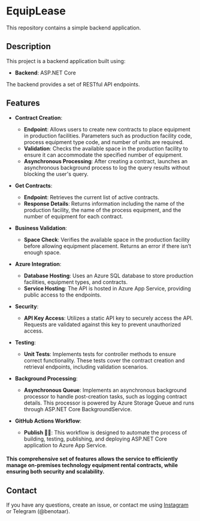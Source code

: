 # EquipLease

This repository contains a simple backend application.

## Description

This project is a backend application built using:

- **Backend**: ASP.NET Core

The backend provides a set of RESTful API endpoints.

## Features

- **Contract Creation**:
  - **Endpoint**: Allows users to create new contracts to place equipment in production facilities. Parameters such as production facility code, process equipment type code, and number of units are required.
  - **Validation**: Checks the available space in the production facility to ensure it can accommodate the specified number of equipment.
  - **Asynchronous Processing**: After creating a contract, launches an asynchronous background process to log the query results without blocking the user's query.

- **Get Contracts**:
  - **Endpoint**: Retrieves the current list of active contracts.
  - **Response Details**: Returns information including the name of the production facility, the name of the process equipment, and the number of equipment for each contract.

- **Business Validation**:
  - **Space Check**: Verifies the available space in the production facility before allowing equipment placement. Returns an error if there isn’t enough space.

- **Azure Integration**:
  - **Database Hosting**: Uses an Azure SQL database to store production facilities, equipment types, and contracts.
  - **Service Hosting**: The API is hosted in Azure App Service, providing public access to the endpoints.

- **Security**:
  - **API Key Access**: Utilizes a static API key to securely access the API. Requests are validated against this key to prevent unauthorized access.

- **Testing**:
  - **Unit Tests**: Implements tests for controller methods to ensure correct functionality. These tests cover the contract creation and retrieval endpoints, including validation scenarios.

- **Background Processing**:
  - **Asynchronous Queue**: Implements an asynchronous background processor to handle post-creation tasks, such as logging contract details. This processor is powered by Azure Storage Queue and runs through ASP.NET Core BackgroundService.

- **GitHub Actions Workflow**:
  - **Publish 🚀🚀**: This workflow is designed to automate the process of building, testing, publishing, and deploying ASP.NET Core application to Azure App Service.

#### This comprehensive set of features allows the service to efficiently manage on-premises technology equipment rental contracts, while ensuring both security and scalability.

## Contact
If you have any questions, create an issue, or contact me using [Instagram](https://www.instagram.com/benotar_) or Telegram (@benotaar).